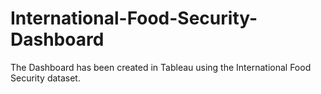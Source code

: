# International-Food-Security-Dashboard
The Dashboard has been created in Tableau using the International Food Security dataset.
